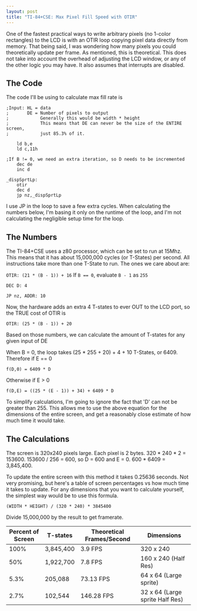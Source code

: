 ```yaml
---
layout: post
title: "TI-84+CSE: Max Pixel Fill Speed with OTIR"
---
```

One of the fastest practical ways to write arbitrary pixels (no 1-color
rectangles) to the LCD is with an OTIR loop copying pixel data directly from
memory. That being said, I was wondering how many pixels you could
theoretically update per frame. As mentioned, this is theoretical. This does
not take into account the overhead of adjusting the LCD window, or any of the
other logic you may have.  It also assumes that interrupts are disabled.

## The Code

The code I'll be using to calculate max fill rate is

```z80
;Input: HL = data
;       DE = Number of pixels to output
;            Generally this would be width * height
;            This means that DE can never be the size of the ENTIRE screen,
;            just 85.3% of it.

    ld b,e
    ld c,11h

;If B != 0, we need an extra iteration, so D needs to be incremented
    dec de
    inc d

_dispSprtLp:
    otir
    dec d
    jp nz,_dispSprtLp
```

I use JP in the loop to save a few extra cycles. When calculating the numbers
below, I'm basing it only on the runtime of the loop, and I'm not calculating
the negligible setup time for the loop.

## The Numbers

The TI-84+CSE uses a z80 processor, which can be set to run at 15Mhz. This
means that it has about 15,000,000 cycles (or T-States) per second. All
instructions take more than one T-State to run. The ones we care about are:

`OTIR: (21 * (B - 1)) + 16` If `B == 0`, evaluate `B - 1` as `255`

`DEC D: 4`

`JP nz, ADDR: 10`

Now, the hardware adds an extra 4 T-states to ever OUT to the LCD port, so the
TRUE cost of OTIR is

`OTIR: (25 * (B - 1)) + 20`

Based on those numbers, we can calculate the amount of T-states for any given
input of DE

When B = 0, the loop takes (25 * 255 + 20) + 4 + 10 T-States, or 6409.
Therefore if E == 0

`f(D,0) = 6409 * D`

Otherwise if E > 0

`f(D,E) = ((25 * (E - 1)) + 34) + 6409 * D`


To simplify calculations, I'm going to ignore the fact that 'D' can not be
greater than 255. This allows me to use the above equation for the dimensions
of the entire screen, and get a reasonably close estimate of how much time it
would take.

## The Calculations

The screen is 320x240 pixels large. Each pixel is 2 bytes. 320 * 240 * 2 = 153600.
153600 / 256 = 600, so D = 600 and E = 0. 600 * 6409 = 3,845,400.

To update the entire screen with this method it takes 0.25636 seconds. Not very
promising, but here's a table of screen percentages vs how much time it takes
to update. For any dimensions that you want to calculate yourself, the simplest
way would be to use this formula.

`(WIDTH * HEIGHT) / (320 * 240) * 3845400`

Divide 15,000,000 by the result to get framerate.

Percent of Screen | T-states  | Theoretical Frames/Second | Dimensions
----------------- | --------  | ------------------------- | ----------
100%              | 3,845,400 | 3.9 FPS                   | 320 x 240
50%               | 1,922,700 | 7.8 FPS                   | 160 x 240 (Half Res)
5.3%              | 205,088   | 73.13 FPS                 | 64 x 64 (Large sprite)
2.7%              | 102,544   | 146.28 FPS                | 32 x 64 (Large sprite Half Res)
